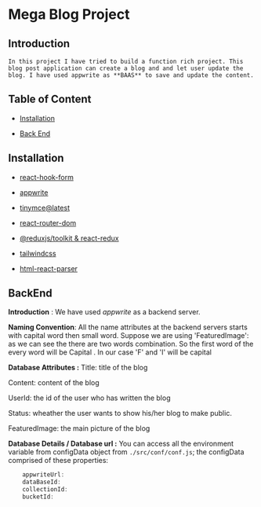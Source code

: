 # Mega Blog Project

## Introduction
    In this project I have tried to build a function rich project. This blog post application can create a blog and and let user update the blog. I have used appwrite as **BAAS** to save and update the content.


## Table of Content
- [Installation](#Installation)

- [Back End](#BackEnd)




## Installation
- [react-hook-form](https://react-hook-form.com/get-started)

- [appwrite](https://appwrite.io/docs/tooling/command-line/installation)

- [tinymce@latest](https://www.tiny.cloud/docs/tinymce/6/upgrading/)

- [react-router-dom](https://reactrouter.com/en/main/start/tutorial)

- [@reduxjs/toolkit & react-redux](https://redux-toolkit.js.org/introduction/getting-started)

- [tailwindcss](https://tailwindcss.com/docs/guides/vite)

- [html-react-parser](https://www.npmjs.com/package/html-react-parser)

## BackEnd 

**Introduction** : 
We have used _appwrite_ as a backend server.

**Naming Convention**:
     All the name attributes at the  backend servers starts with capital word then small word. Suppose we are using 'FeaturedImage': as we can see the there are two words combination. So the first word of the every word will be Capital . In our case 'F' and 'I' will be capital

**Database Attributes :**
Title: title of the blog

Content: content of the blog

UserId: the id of the user who has written the blog

Status: wheather the user wants to show his/her blog to make public.

FeaturedImage: the main picture of the blog

**Database Details / Database url :**
You can access all the environment variable from configData object from `./src/conf/conf.js`;
the configData comprised of these properties:
```javascript
    appwriteUrl: 
    dataBaseId: 
    collectionId:
    bucketId:
```





